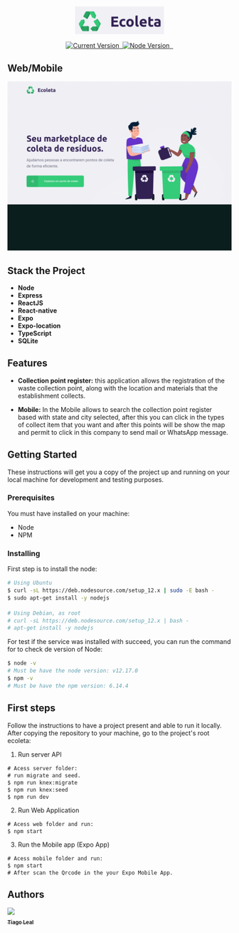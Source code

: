 <p align="center">
  <a href="#">
   <img alt="Ecoleta" src="https://github.com/tiagoleal/ecoleta_nlw01/blob/master/web/src/assets/logo.png?raw=true" width="200">
  </a>
</p>

<p align="center">
  <a href="https://github.com/tiagoleal/ecoleta_nlw01">
    <img alt="Current Version" src="https://img.shields.io/badge/version-1.0.0 -blue.svg">
  </a>
  <a href="https://pt-br.reactjs.org/">
    <img alt="" src="https://img.shields.io/badge/React-16.13.1-blue.svg" target="_blank">
  </a>

  <a href="https://nodejs.org/en/">
    <img alt="Node Version" src="https://img.shields.io/badge/node-%3E%3D%2010.14.0-brightgreen" target="_blank">
  </a>
  <a href="https://expressjs.com/pt-br/">
    <img alt="" src="https://img.shields.io/badge/Express-4.17.1-red.svg" target="_blank">
  </a>
  <a href="https://jestjs.io/">
    <img alt="" src="https://img.shields.io/badge/Typescript-3.9.3-blue.svg" target="_blank">
  </a>
  
</p>

## Web/Mobile

![](https://github.com/tiagoleal/ecoleta_nlw01/blob/master/web/src/assets/ecoleta.gif)

## Stack the Project

- **Node**
- **Express**
- **ReactJS**
- **React-native**
- **Expo**
- **Expo-location**
- **TypeScript**
- **SQLite**

## Features

- **Collection point register:** this application allows the
  registration of the waste collection point, along with the location and materials that the establishment collects.

- **Mobile:** In the Mobile allows to search the collection point register based with state and city selected, after this
  you can click in the types of collect item that you want
  and after this points will be show the map and permit to click in this company to send mail or WhatsApp message.

## Getting Started

These instructions will get you a copy of the project up and running on your local machine for development and testing purposes.

### Prerequisites

You must have installed on your machine:

- Node
- NPM

### Installing

First step is to install the node:

```bash
# Using Ubuntu
$ curl -sL https://deb.nodesource.com/setup_12.x | sudo -E bash -
$ sudo apt-get install -y nodejs

# Using Debian, as root
# curl -sL https://deb.nodesource.com/setup_12.x | bash -
# apt-get install -y nodejs

```

For test if the service was installed with succeed, you can run the command for to check de version of Node:

```bash
$ node -v
# Must be have the node version: v12.17.0
$ npm -v
# Must be have the npm version: 6.14.4
```

## First steps

Follow the instructions to have a project present and able to run it locally.
After copying the repository to your machine, go to the project's root ecoleta:

1.  Run server API

```
# Acess server folder:
# run migrate and seed.
$ npm run knex:migrate
$ npm run knex:seed
$ npm run dev

```

2.  Run Web Application

```
# Acess web folder and run:
$ npm start
```

3.  Run the Mobile app (Expo App)

```
# Acess mobile folder and run:
$ npm start
# After scan the Qrcode in the your Expo Mobile App.
```

## Authors

<!-- ALL-CONTRIBUTORS-LIST:START - Do not remove or modify this section -->
<!-- prettier-ignore -->
[<img src="https://avatars1.githubusercontent.com/u/5727529?s=460&v=4" width="100px;"/><br /><sub><b>Tiago Leal</b></sub>](https://github.com/tiagoleal)<br />
